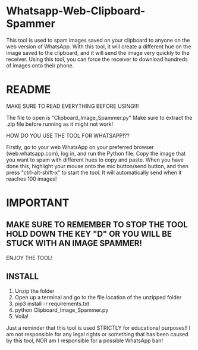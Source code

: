 # Whatsapp-Web-Clipboard-Spammer
This tool is used to spam images saved on your clipboard to anyone on the web version of WhatsApp. With this tool, it will create a different hue on the image saved to the clipboard, and it will send the image very quickly to the receiver. Using this tool, you can force the receiver to download hundreds of images onto their phone.

# README

MAKE SURE TO READ EVERYTHING BEFORE USING!!!


The file to open is "Clipboard_Image_Spammer.py"
Make sure to extract the .zip file before running as 
it might not work!

HOW DO YOU USE THE TOOL FOR WHATSAPP!??

Firstly, go to your web WhatsApp on your preferred browser 
(web.whatsapp.com), log in, and run the Python file. Copy the
image that you want to spam with different hues to copy and paste.
When you have done this, highlight your mouse onto the mic button/send 
button, and then press "ctrl-alt-shift-x" to start the tool. It will 
automatically send when it reaches 100 images!

# IMPORTANT


## **MAKE SURE TO REMEMBER TO STOP THE TOOL HOLD DOWN THE KEY "D" OR YOU WILL BE STUCK WITH AN IMAGE SPAMMER!**
ENJOY THE TOOL!

## INSTALL
1. Unzip the folder
2. Open up a terminal and go to the file location of the unzipped folder
3. pip3 install -r requirements.txt
4. python Clipboard_Image_Spammer.py
5. Voila!


Just a reminder that this tool is used STRICTLY for educational purposes!! I am not responsible for any legal rights or something
that has been caused by this tool, NOR am I responsible for a possible WhatsApp ban!

